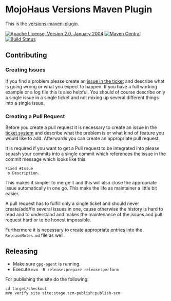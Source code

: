 # MojoHaus Versions Maven Plugin

This is the [versions-maven-plugin](http://www.mojohaus.org/versions-maven-plugin/).
 
[![Apache License, Version 2.0, January 2004](https://img.shields.io/github/license/mojohaus/versions-maven-plugin.svg?label=License)](http://www.apache.org/licenses/)
[![Maven Central](https://img.shields.io/maven-central/v/org.codehaus.mojo/versions-maven-plugin.svg?label=Maven%20Central)](http://search.maven.org/#search%7Cgav%7C1%7Cg%3A%22org.codehaus.mojo%22%20AND%20a%3A%22versions-maven-plugin%22)
[![Build Status](https://travis-ci.org/mojohaus/versions-maven-plugin.svg?branch=master)](https://travis-ci.org/mojohaus/versions-maven-plugin)


## Contributing

### Creating Issues

If you find a problem please create an 
[issue in the ticket](https://github.com/mojohaus/versions-maven-plugin/issues)
and describe what is going wrong or what you expect to happen.
If you have a full working example or a log file this is also helpful.
You should of course describe only a single issue in a single ticket and not 
mixing up several different things into a single issue.

### Creating a Pull Request

Before you create a pull request it is necessary to create an issue in
the [ticket system](https://github.com/mojohaus/versions-maven-plugin/issues)
and describe what the problem is or what kind of feature you would like
to add. Afterwards you can create an appropriate pull request.

It is required if you want to get a Pull request to be integrated into please
squash your commits into a single commit which references the issue in the
commit message which looks like this:

```
Fixed #Issue
 o Description.
```

This makes it simpler to merge it and this will also close the
appropriate issue automatically in one go. This make the life as 
maintainer a little bit easier.

A pull request has to fulfill only a single ticket and should never
create/add/fix several issues in one, cause otherwise the history is hard to
read and to understand and makes the maintenance of the issues and pull request
hard or to be honest impossible.

Furthermore it is necessary to create appropriate entries into the `ReleaseNotes.md`
file as well.


## Releasing

* Make sure `gpg-agent` is running.
* Execute `mvn -B release:prepare release:perform`

For publishing the site do the following:

```
cd target/checkout
mvn verify site site:stage scm-publish:publish-scm
```
